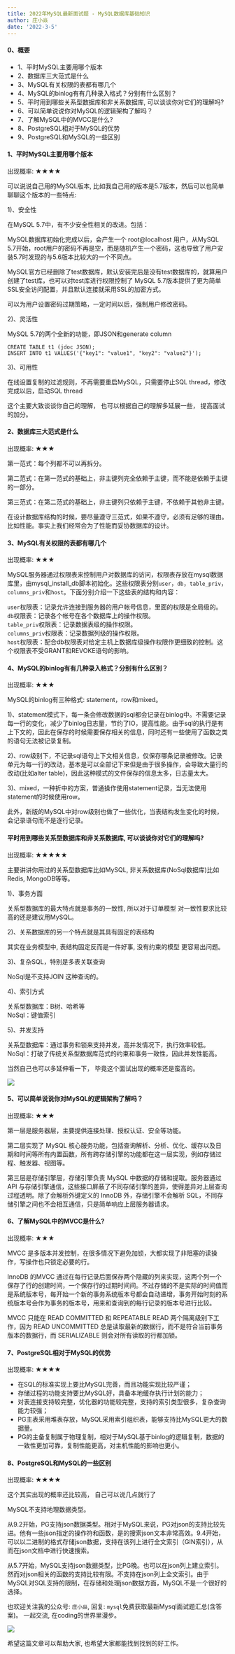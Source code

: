 ```yaml
---
title: 2022年MySQL最新面试题 - MySQL数据库基础知识
author: 庄小焱
date: '2022-3-5'
---
```


#### 0、概要

- 1、平时MySQL主要用哪个版本   
- 2、数据库三大范式是什么   
- 3、MySQL有关权限的表都有哪几个   
- 4、MySQL的binlog有有几种录入格式？分别有什么区别？    
- 5、平时用到哪些关系型数据库和非关系数据库, 可以谈谈你对它们的理解吗?   
- 6、可以简单说说你对MySQL的逻辑架构了解吗？
- 7、了解MySQL中的MVCC是什么?
- 8、PostgreSQL相对于MySQL的优势
- 9、PostgreSQL和MySQL的一些区别

#### 1、平时MySQL主要用哪个版本   

出现概率: ★★★★

可以说说自己用的MySQL版本, 比如我自己用的版本是5.7版本，然后可以也简单聊聊这个版本的一些特点:

1)、安全性

在MySQL 5.7中，有不少安全性相关的改进。包括：

MySQL数据库初始化完成以后，会产生一个 root@localhost 用户，从MySQL 5.7开始，root用户的密码不再是空，而是随机产生一个密码，这也导致了用户安装5.7时发现的与5.6版本比较大的一个不同点。

MySQL官方已经删除了test数据库，默认安装完后是没有test数据库的，就算用户创建了test库，也可以对test库进行权限控制了
MySQL 5.7版本提供了更为简单SSL安全访问配置，并且默认连接就采用SSL的加密方式。

可以为用户设置密码过期策略，一定时间以后，强制用户修改密码。

2)、灵活性

MySQL 5.7的两个全新的功能，即JSON和generate column

```
CREATE TABLE t1 (jdoc JSON);
INSERT INTO t1 VALUES('{"key1": "value1", "key2": "value2"}');
```

3)、可用性

在线设置复制的过滤规则，不再需要重启MySQL，只需要停止SQL thread，修改完成以后，启动SQL thread

这个主要大致谈谈你自己的理解， 也可以根据自己的理解多延展一些， 提高面试的加分。

#### 2、数据库三大范式是什么   

出现概率: ★★★

第一范式：每个列都不可以再拆分。

第二范式：在第一范式的基础上，非主键列完全依赖于主键，而不能是依赖于主键的一部分。

第三范式：在第二范式的基础上，非主键列只依赖于主键，不依赖于其他非主键。

在设计数据库结构的时候，要尽量遵守三范式，如果不遵守，必须有足够的理由。比如性能。事实上我们经常会为了性能而妥协数据库的设计。


#### 3、MySQL有关权限的表都有哪几个   

出现概率: ★★★

MySQL服务器通过权限表来控制用户对数据库的访问，权限表存放在mysql数据库里，由mysql_install_db脚本初始化。这些权限表分别`user`，`db`，`table_priv`，`columns_priv`和`host`。下面分别介绍一下这些表的结构和内容：

`user`权限表：记录允许连接到服务器的用户帐号信息，里面的权限是全局级的。  
`db`权限表：记录各个帐号在各个数据库上的操作权限。   
`table_priv`权限表：记录数据表级的操作权限。   
`columns_priv`权限表：记录数据列级的操作权限。   
`host`权限表：配合db权限表对给定主机上数据库级操作权限作更细致的控制。这个权限表不受GRANT和REVOKE语句的影响。   

#### 4、MySQL的binlog有有几种录入格式？分别有什么区别？

出现概率: ★★★

MySQL的binlog有三种格式: statement，row和mixed。

1)、statement模式下，每一条会修改数据的sql都会记录在binlog中。不需要记录每一行的变化，减少了binlog日志量，节约了IO，提高性能。由于sql的执行是有上下文的，因此在保存的时候需要保存相关的信息，同时还有一些使用了函数之类的语句无法被记录复制。

2)、row级别下，不记录sql语句上下文相关信息，仅保存哪条记录被修改。记录单元为每一行的改动，基本是可以全部记下来但是由于很多操作，会导致大量行的改动(比如alter table)，因此这种模式的文件保存的信息太多，日志量太大。

3)、mixed，一种折中的方案，普通操作使用statement记录，当无法使用statement的时候使用row。

此外，新版的MySQL中对row级别也做了一些优化，当表结构发生变化的时候，会记录语句而不是逐行记录。

#### 平时用到哪些关系型数据库和非关系数据库, 可以谈谈你对它们的理解吗?   

出现概率: ★★★★★

主要讲讲你用过的关系型数据库比如MySQL, 非关系数据库(NoSql数据库)比如Redis, MongoDB等等。

1)、事务方面

关系型数据库的最大特点就是事务的一致性, 所以对于订单模型 对一致性要求比较高的还是建议用MySQL。

2)、关系数据库的另一个特点就是其具有固定的表结构

其实在业务模型中, 表结构固定反而是一件好事, 没有约束的模型 更容易出问题。

3)、复杂SQL，特别是多表关联查询

NoSql是不支持JOIN 这种查询的。

4)、索引方式

关系型数据库：B树、哈希等  
NoSql：键值索引

5)、并发支持

关系型数据库：通过事务和锁来支持并发，高并发情况下，执行效率较低。  
NoSql：打破了传统关系型数据库范式的约束和事务一致性，因此并发性能高。

当然自己也可以多延伸看一下， 毕竟这个面试出现的概率还是蛮高的。

![](https://images.xiaozhuanlan.com/uploads/photo/2022/3ac41624-e9dc-4389-93c0-9c856857d035.png)


#### 5、可以简单说说你对MySQL的逻辑架构了解吗？

出现概率: ★★★

第一层是服务器层，主要提供连接处理、授权认证、安全等功能。

第二层实现了 MySQL 核心服务功能，包括查询解析、分析、优化、缓存以及日期和时间等所有内置函数，所有跨存储引擎的功能都在这一层实现，例如存储过程、触发器、视图等。

第三层是存储引擎层，存储引擎负责 MySQL 中数据的存储和提取。服务器通过 API 与存储引擎通信，这些接口屏蔽了不同存储引擎的差异，使得差异对上层查询过程透明。除了会解析外键定义的 InnoDB 外，存储引擎不会解析 SQL，不同存储引擎之间也不会相互通信，只是简单响应上层服务器请求。

#### 6、了解MySQL中的MVCC是什么?

出现概率: ★★★

MVCC 是多版本并发控制，在很多情况下避免加锁，大都实现了非阻塞的读操作，写操作也只锁定必要的行。

InnoDB 的MVCC 通过在每行记录后面保存两个隐藏的列来实现，这两个列一个保存了行的创建时间，一个保存行的过期时间间。不过存储的不是实际的时间值而是系统版本号，每开始一个新的事务系统版本号都会自动递增，事务开始时刻的系统版本号会作为事务的版本号，用来和查询到的每行记录的版本号进行比较。

MVCC 只能在 READ COMMITTED 和 REPEATABLE READ 两个隔离级别下工作，因为 READ UNCOMMITTED 总是读取最新的数据行，而不是符合当前事务版本的数据行，而 SERIALIZABLE 则会对所有读取的行都加锁。



#### 7、PostgreSQL相对于MySQL的优势

出现概率: ★★★★

- 在SQL的标准实现上要比MySQL完善，而且功能实现比较严谨；
- 存储过程的功能支持要比MySQL好，具备本地缓存执行计划的能力；
- 对表连接支持较完整，优化器的功能较完整，支持的索引类型很多，复杂查询能力较强；
- PG主表采用堆表存放，MySQL采用索引组织表，能够支持比MySQL更大的数据量。
- PG的主备复制属于物理复制，相对于MySQL基于binlog的逻辑复制，数据的一致性更加可靠，复制性能更高，对主机性能的影响也更小。



#### 8、PostgreSQL和MySQL的一些区别

出现概率: ★★★★

这个其实出现的概率还比较高， 自己可以说几点就行了

MySQL不支持地理数据类型。

从9.2开始，PG支持json数据类型。相对于MySQL来说，PG对json的支持比较先进。他有一些json指定的操作符和函数，是的搜索json文本非常高效。9.4开始，可以以二进制的格式存储json数据，支持在该列上进行全文索引（GIN索引），从而在json文档中进行快速搜索。

从5.7开始，MySQL支持json数据类型，比PG晚。也可以在json列上建立索引。然而对json相关的函数的支持比较有限。不支持在json列上全文索引。由于MySQL对SQL支持的限制，在存储和处理json数据方面，MySQL不是一个很好的选择。



也欢迎关注我的公众号: `庄小焱`, 回复: `mysql`免费获取最新Mysql面试题汇总(含答案)。 一起交流, 在coding的世界里漫步。

![](https://images.xiaozhuanlan.com/uploads/photo/2022/5cb0c91e-fd83-4a04-8df6-65fb602b3834.png)

希望这篇文章可以帮助大家, 也希望大家都能找到找到的好工作。